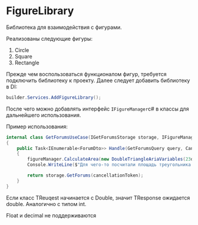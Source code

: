# FigureLibrary

Библиотека для взаимодействия с фигурами.

Реализованы следующие фигуры:
1) Circle
2) Square
3) Rectangle

Прежде чем воспользоваться функционалом фигур, требуется подключить библиотеку к проекту. Далее следует добавить библиотеку в DI:

```c#
builder.Services.AddFigureLibrary();
```

После чего можно добавлять интерфейс `IFigureManager`c# в классы для дальнейшего использования.

Пример использования:

```c#
internal class GetForumsUseCase(IGetForumsStorage storage, IFigureManager figureManager) : IRequestHandler<GetForumsQuery, IEnumerable<ForumDto>>
{
    public Task<IEnumerable<ForumDto>> Handle(GetForumsQuery query, CancellationToken cancellationToken)
    {
        figureManager.CalculateArea(new DoubleTriangleAriaVariables(23d, 14d, 11d), out double area);
        Console.WriteLine($"Для чего-то посчитали площадь треугольника: {area}");

        return storage.GetForums(cancellationToken);
    }
}
```

Если класс TReuqest начинается с Double, значит TResponse ожидается double. Аналогично с типом int. 

Float и decimal не поддерживаются
